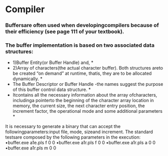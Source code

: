 # Compiler

### Buffersare often used when developingcompilers because of their efficiency (see page 111 of your textbook). 
### The buffer implementation is based on two associated data structures: 

* 1)Buffer Entity(or Buffer Handle) and,  *
* 2)Array of characters(the actual character buffer). Both structures areto be created “on demand” at runtime, thatis, they are to be allocated dynamically. *
* The Buffer Descriptor or Buffer Handle -the names suggest the purpose of this buffer control data structure. *
* Itcontains all the necessary information about the array ofcharacters, includinga pointerto the beginning of the character array location in memory, the current size, the next character entry position, the increment factor, the operational mode and some additional parameters *

It is necessary to generate a binary that can accept the followingparameters:input file, mode, sizeand increment.
The standard testsare composed by the following parameters in the execution:
•buffer.exe a1e.pls f 0 0
•buffer.exe a1r.pls f 0 0
•buffer.exe a1r.pls a 0 0
•buffer.exe a1r.pls m 0 0
